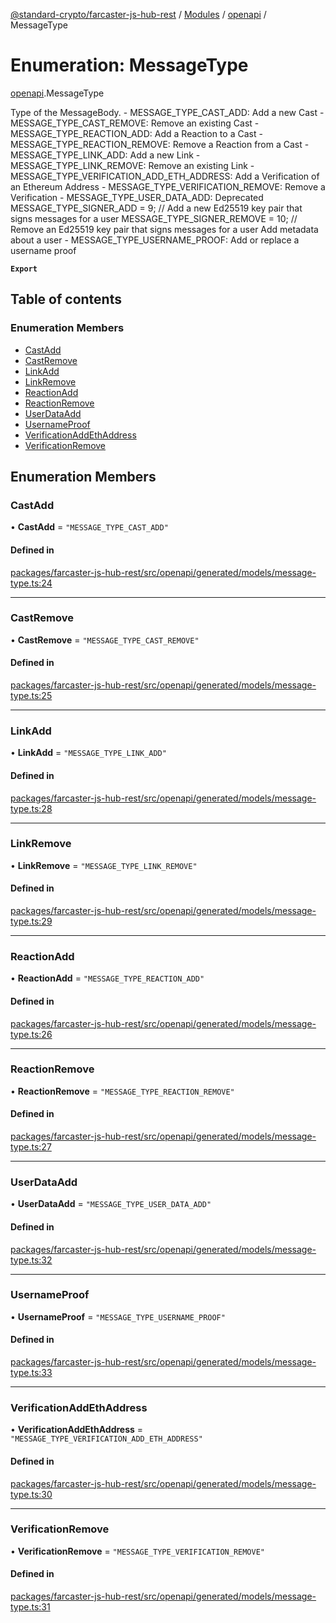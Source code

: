 [@standard-crypto/farcaster-js-hub-rest](../README.md) / [Modules](../modules.md) / [openapi](../modules/openapi.md) / MessageType

# Enumeration: MessageType

[openapi](../modules/openapi.md).MessageType

Type of the MessageBody. - MESSAGE_TYPE_CAST_ADD: Add a new Cast  - MESSAGE_TYPE_CAST_REMOVE: Remove an existing Cast  - MESSAGE_TYPE_REACTION_ADD: Add a Reaction to a Cast  - MESSAGE_TYPE_REACTION_REMOVE: Remove a Reaction from a Cast  - MESSAGE_TYPE_LINK_ADD: Add a new Link  - MESSAGE_TYPE_LINK_REMOVE: Remove an existing Link  - MESSAGE_TYPE_VERIFICATION_ADD_ETH_ADDRESS: Add a Verification of an Ethereum Address  - MESSAGE_TYPE_VERIFICATION_REMOVE: Remove a Verification  - MESSAGE_TYPE_USER_DATA_ADD: Deprecated  MESSAGE_TYPE_SIGNER_ADD = 9; // Add a new Ed25519 key pair that signs messages for a user  MESSAGE_TYPE_SIGNER_REMOVE = 10; // Remove an Ed25519 key pair that signs messages for a user  Add metadata about a user  - MESSAGE_TYPE_USERNAME_PROOF: Add or replace a username proof

**`Export`**

## Table of contents

### Enumeration Members

- [CastAdd](openapi.MessageType.md#castadd)
- [CastRemove](openapi.MessageType.md#castremove)
- [LinkAdd](openapi.MessageType.md#linkadd)
- [LinkRemove](openapi.MessageType.md#linkremove)
- [ReactionAdd](openapi.MessageType.md#reactionadd)
- [ReactionRemove](openapi.MessageType.md#reactionremove)
- [UserDataAdd](openapi.MessageType.md#userdataadd)
- [UsernameProof](openapi.MessageType.md#usernameproof)
- [VerificationAddEthAddress](openapi.MessageType.md#verificationaddethaddress)
- [VerificationRemove](openapi.MessageType.md#verificationremove)

## Enumeration Members

### CastAdd

• **CastAdd** = ``"MESSAGE_TYPE_CAST_ADD"``

#### Defined in

[packages/farcaster-js-hub-rest/src/openapi/generated/models/message-type.ts:24](https://github.com/standard-crypto/farcaster-js/blob/main/packages/farcaster-js-hub-rest/src/openapi/generated/models/message-type.ts#L24)

___

### CastRemove

• **CastRemove** = ``"MESSAGE_TYPE_CAST_REMOVE"``

#### Defined in

[packages/farcaster-js-hub-rest/src/openapi/generated/models/message-type.ts:25](https://github.com/standard-crypto/farcaster-js/blob/main/packages/farcaster-js-hub-rest/src/openapi/generated/models/message-type.ts#L25)

___

### LinkAdd

• **LinkAdd** = ``"MESSAGE_TYPE_LINK_ADD"``

#### Defined in

[packages/farcaster-js-hub-rest/src/openapi/generated/models/message-type.ts:28](https://github.com/standard-crypto/farcaster-js/blob/main/packages/farcaster-js-hub-rest/src/openapi/generated/models/message-type.ts#L28)

___

### LinkRemove

• **LinkRemove** = ``"MESSAGE_TYPE_LINK_REMOVE"``

#### Defined in

[packages/farcaster-js-hub-rest/src/openapi/generated/models/message-type.ts:29](https://github.com/standard-crypto/farcaster-js/blob/main/packages/farcaster-js-hub-rest/src/openapi/generated/models/message-type.ts#L29)

___

### ReactionAdd

• **ReactionAdd** = ``"MESSAGE_TYPE_REACTION_ADD"``

#### Defined in

[packages/farcaster-js-hub-rest/src/openapi/generated/models/message-type.ts:26](https://github.com/standard-crypto/farcaster-js/blob/main/packages/farcaster-js-hub-rest/src/openapi/generated/models/message-type.ts#L26)

___

### ReactionRemove

• **ReactionRemove** = ``"MESSAGE_TYPE_REACTION_REMOVE"``

#### Defined in

[packages/farcaster-js-hub-rest/src/openapi/generated/models/message-type.ts:27](https://github.com/standard-crypto/farcaster-js/blob/main/packages/farcaster-js-hub-rest/src/openapi/generated/models/message-type.ts#L27)

___

### UserDataAdd

• **UserDataAdd** = ``"MESSAGE_TYPE_USER_DATA_ADD"``

#### Defined in

[packages/farcaster-js-hub-rest/src/openapi/generated/models/message-type.ts:32](https://github.com/standard-crypto/farcaster-js/blob/main/packages/farcaster-js-hub-rest/src/openapi/generated/models/message-type.ts#L32)

___

### UsernameProof

• **UsernameProof** = ``"MESSAGE_TYPE_USERNAME_PROOF"``

#### Defined in

[packages/farcaster-js-hub-rest/src/openapi/generated/models/message-type.ts:33](https://github.com/standard-crypto/farcaster-js/blob/main/packages/farcaster-js-hub-rest/src/openapi/generated/models/message-type.ts#L33)

___

### VerificationAddEthAddress

• **VerificationAddEthAddress** = ``"MESSAGE_TYPE_VERIFICATION_ADD_ETH_ADDRESS"``

#### Defined in

[packages/farcaster-js-hub-rest/src/openapi/generated/models/message-type.ts:30](https://github.com/standard-crypto/farcaster-js/blob/main/packages/farcaster-js-hub-rest/src/openapi/generated/models/message-type.ts#L30)

___

### VerificationRemove

• **VerificationRemove** = ``"MESSAGE_TYPE_VERIFICATION_REMOVE"``

#### Defined in

[packages/farcaster-js-hub-rest/src/openapi/generated/models/message-type.ts:31](https://github.com/standard-crypto/farcaster-js/blob/main/packages/farcaster-js-hub-rest/src/openapi/generated/models/message-type.ts#L31)
